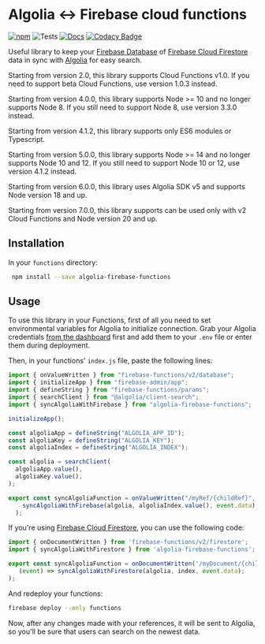 # Algolia <-> Firebase cloud functions

[![npm](https://img.shields.io/npm/v/algolia-firebase-functions.svg)](https://www.npmjs.com/package/algolia-firebase-functions)
![Tests](https://github.com/fobo66/algolia-firebase-functions/workflows/Tests/badge.svg)
[![Docs](https://img.shields.io/badge/docs-orange)](https://fobo66.github.io/algolia-firebase-functions/)
[![Codacy Badge](https://api.codacy.com/project/badge/Grade/e0db542266204846b3a47018839453f4)](https://www.codacy.com/manual/fobo66/algolia-firebase-functions?utm_source=github.com&utm_medium=referral&utm_content=fobo66/algolia-firebase-functions&utm_campaign=Badge_Grade)

Useful library to keep your [Firebase Database](https://firebase.google.com/docs/database) of [Firebase Cloud Firestore](https://firebase.google.com/docs/firestore) data in sync with [Algolia](https://algolia.com) for easy search.

Starting from version 2.0, this library supports Cloud Functions v1.0. If you need to support beta Cloud Functions, use version 1.0.3 instead.

Starting from version 4.0.0, this library supports Node >= 10 and no longer supports Node 8. If you still need to support Node 8, use version 3.3.0 instead.

Starting from version 4.1.2, this library supports only ES6 modules or Typescript.

Starting from version 5.0.0, this library supports Node >= 14 and no longer supports Node 10 and 12. If you still need to support Node 10 or 12, use version 4.1.2 instead.

Starting from version 6.0.0, this library uses Algolia SDK v5 and supports Node version 18 and up.

Starting from version 7.0.0, this library supports can be used only with v2 Cloud Functions and Node version 20 and up.

## Installation

In your `functions` directory:

```bash
 npm install --save algolia-firebase-functions
```

## Usage

To use this library in your Functions, first of all you need to set environmental variables for Algolia to initialize connection. Grab your Algolia credentials [from the dashboard](https://algolia.com/dashboard) first and add them to your `.env` file or enter them during deployment.

Then, in your functions' `index.js` file, paste the following lines:

```js
import { onValueWritten } from "firebase-functions/v2/database";
import { initializeApp } from "firebase-admin/app";
import { defineString } from "firebase-functions/params";
import { searchClient } from "@algolia/client-search";
import { syncAlgoliaWithFirebase } from "algolia-firebase-functions";

initializeApp();

const algoliaApp = defineString("ALGOLIA_APP_ID");
const algoliaKey = defineString("ALGOLIA_KEY");
const algoliaIndex = defineString("ALGOLIA_INDEX");

const algolia = searchClient(
  algoliaApp.value(),
  algoliaKey.value(),
);

export const syncAlgoliaFunction = onValueWritten("/myRef/{childRef}", (event) =>
    syncAlgoliaWithFirebase(algolia, algoliaIndex.value(), event.data),
  );
```

If you're using [Firebase Cloud Firestore](https://firebase.google.com/docs/firestore/), you can use the following code:

```js
import { onDocumentWritten } from 'firebase-functions/v2/firestore';
import { syncAlgoliaWithFirestore } from 'algolia-firebase-functions';

export const syncAlgoliaFunction = onDocumentWritten('/myDocument/{childDocument}',
   (event) => syncAlgoliaWithFirestore(algolia, index, event.data);
);
```

And redeploy your functions:

```bash
firebase deploy --only functions
```

Now, after any changes made with your references, it will be sent to Algolia, so you'll be sure that users can search on the newest data.
